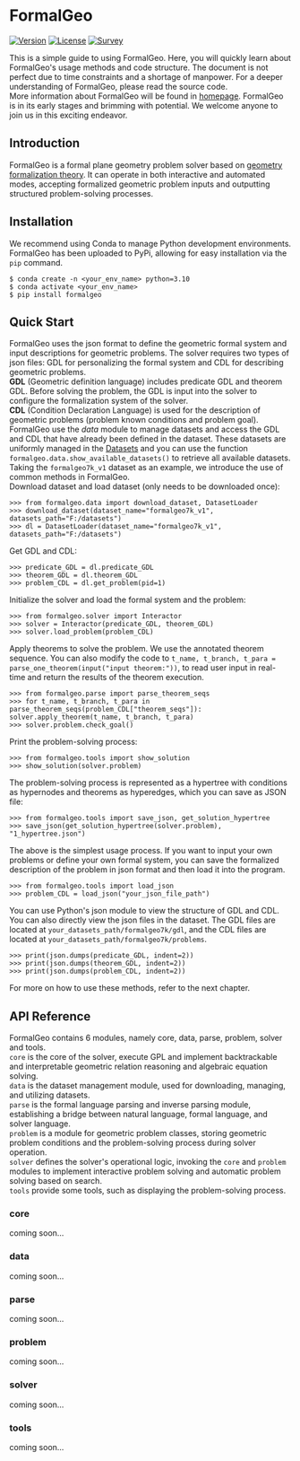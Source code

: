 # FormalGeo

[![Version](https://img.shields.io/badge/Version-0.0.3-brightgreen)](https://github.com/FormalGeo/FormalGeo)
[![License](https://img.shields.io/badge/License-MIT-green)](https://opensource.org/licenses/MIT)
[![Survey](https://img.shields.io/badge/Survey-FormalGeo-blue)](https://github.com/FormalGeo/FormalGeo)

This is a simple guide to using FormalGeo. Here, you will quickly learn about FormalGeo's usage methods and code
structure. The document is not perfect due to time constraints and a shortage of manpower. For a deeper understanding of
FormalGeo, please read the source code.  
More information about FormalGeo will be found in [homepage](https://formalgeo.github.io/). FormalGeo is in its early
stages and brimming with potential. We welcome anyone to join us in this exciting endeavor.

## Introduction

FormalGeo is a formal plane geometry problem solver based
on [geometry formalization theory](https://arxiv.org/abs/2310.18021). It can operate in both interactive and automated
modes, accepting formalized geometric problem inputs and outputting structured problem-solving processes.

## Installation

We recommend using Conda to manage Python development environments. FormalGeo has been uploaded to PyPi, allowing for
easy installation via the `pip` command.

    $ conda create -n <your_env_name> python=3.10
    $ conda activate <your_env_name>
    $ pip install formalgeo

## Quick Start

FormalGeo uses the json format to define the geometric formal system and input descriptions for geometric problems. The
solver requires two types of json files: GDL for personalizing the formal system and CDL for describing geometric
problems.  
**GDL** (Geometric definition language) includes predicate GDL and theorem GDL. Before solving the problem, the GDL is
input into the solver to configure the formalization system of the solver.  
**CDL** (Condition Declaration Language) is used for the description of geometric problems (problem known conditions and
problem goal).  
FormalGeo use the _data_ module to manage datasets and access the GDL and CDL that have already been defined in the
dataset. These datasets are uniformly managed in the [Datasets](https://github.com/FormalGeo/Datasets) and you can use
the function `formalgeo.data.show_available_datasets()` to retrieve all available datasets. Taking the `formalgeo7k_v1`
dataset as an example, we introduce the use of common methods in FormalGeo.  
Download dataset and load dataset (only needs to be downloaded once):

    >>> from formalgeo.data import download_dataset, DatasetLoader
    >>> download_dataset(dataset_name="formalgeo7k_v1", datasets_path="F:/datasets")
    >>> dl = DatasetLoader(dataset_name="formalgeo7k_v1", datasets_path="F:/datasets")

Get GDL and CDL:

    >>> predicate_GDL = dl.predicate_GDL
    >>> theorem_GDL = dl.theorem_GDL
    >>> problem_CDL = dl.get_problem(pid=1)

Initialize the solver and load the formal system and the problem:

    >>> from formalgeo.solver import Interactor
    >>> solver = Interactor(predicate_GDL, theorem_GDL)
    >>> solver.load_problem(problem_CDL)

Apply theorems to solve the problem. We use the annotated theorem sequence. You can also modify the code
to `t_name, t_branch, t_para = parse_one_theorem(input("input theorem:"))`, to read user input in real-time and return
the results of the theorem execution.

    >>> from formalgeo.parse import parse_theorem_seqs
    >>> for t_name, t_branch, t_para in parse_theorem_seqs(problem_CDL["theorem_seqs"]): solver.apply_theorem(t_name, t_branch, t_para)
    >>> solver.problem.check_goal()

Print the problem-solving process:

    >>> from formalgeo.tools import show_solution
    >>> show_solution(solver.problem)

The problem-solving process is represented as a hypertree with conditions as hypernodes and theorems as hyperedges,
which you can save as JSON file:

    >>> from formalgeo.tools import save_json, get_solution_hypertree
    >>> save_json(get_solution_hypertree(solver.problem), "1_hypertree.json")

The above is the simplest usage process. If you want to input your own problems or define your own formal system, you
can save the formalized description of the problem in json format and then load it into the program.

    >>> from formalgeo.tools import load_json
    >>> problem_CDL = load_json("your_json_file_path")

You can use Python's json module to view the structure of GDL and CDL. You can also directly view the json files in the
dataset. The GDL files are located at `your_datasets_path/formalgeo7k/gdl`, and the CDL files are located
at `your_datasets_path/formalgeo7k/problems`.

    >>> print(json.dumps(predicate_GDL, indent=2))
    >>> print(json.dumps(theorem_GDL, indent=2))
    >>> print(json.dumps(problem_CDL, indent=2))

For more on how to use these methods, refer to the next chapter.

## API Reference

FormalGeo contains 6 modules, namely core, data, parse, problem, solver and tools.  
`core` is the core of the solver, execute GPL and implement backtrackable and interpretable geometric relation reasoning
and algebraic equation solving.  
`data` is the dataset management module, used for downloading, managing, and utilizing datasets.  
`parse` is the formal language parsing and inverse parsing module, establishing a bridge between natural language,
formal language, and solver language.  
`problem` is a module for geometric problem classes, storing geometric problem conditions and the problem-solving
process during solver operation.  
`solver` defines the solver's operational logic, invoking the `core` and `problem` modules to implement interactive
problem solving and automatic problem solving based on search.  
`tools` provide some tools, such as displaying the problem-solving process.

### core

coming soon...

### data

coming soon...

### parse

coming soon...

### problem

coming soon...

### solver

coming soon...

### tools

coming soon...